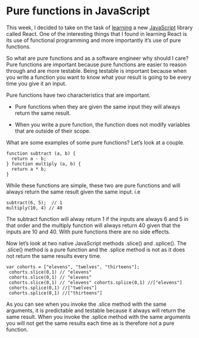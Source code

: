 # Pure functions in JavaScript

This week, I decided to take on the task of [learning](<https://hackernoon.com/tagged/learning>) a new [JavaScript](<https://hackernoon.com/tagged/javascript>) library called React. One of the interesting things that I found in learning React is its use of functional programming and more importantly it’s use of pure functions.

So what are pure functions and as a software engineer why should I care? Pure functions are important because pure functions are easier to reason through and are more testable. Being testable is important because when you write a function you want to know what your result is going to be every time you give it an input.

Pure functions have two characteristics that are important.

* Pure functions when they are given the same input they will always return the same result.

* When you write a pure function, the function does not modify variables that are outside of their scope.

What are some examples of some pure functions? Let’s look at a couple.

```
function subtract (a, b) {
  return a - b;
} function multiply (a, b) {
  return a * b;
}
```

While these functions are simple, these two are pure functions and will always return the same result given the same input. i.e

```
subtract(6, 5);  // 1
multiply(10, 4) // 40
```

The subtract function will alway return 1 if the inputs are always 6 and 5 in that order and the multiply function will always return 40 given that the inputs are 10 and 40. With pure functions there are no side effects.

Now let’s look at two native JavaScript methods .slice() and .splice(). The .slice() method is a pure function and the .splice method is not as it does not return the same results every time.

```
var cohorts = ["elevens", "twelves", "thirteens"];
 cohorts.slice(0,1) // "elevens"
 cohorts.slice(0,1) // "elevens"
 cohorts.slice(0,1) // "elevens" cohorts.splice(0,1) //["elevens"]
 cohorts.splice(0,1) //["twelves"]
 cohorts.splice(0,1) //["thirteens"]
```

As you can see when you invoke the .slice method with the same arguments, it is predictable and testable because it always will return the same result. When you invoke the .splice method with the same arguments you will not get the same results each time as is therefore not a pure function.